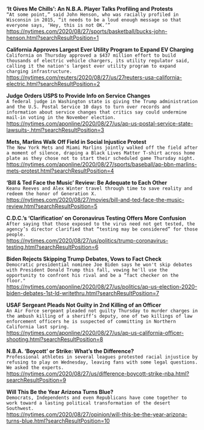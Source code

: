 **‘It Gives Me Chills’: An N.B.A. Player Talks Profiling and Protests**\
`“At some point,” said John Henson, who was racially profiled in Wisconsin in 2015, “it needs to be a loud enough message so that everyone says, ‘Hey, this is not OK.’”`\
https://nytimes.com/2020/08/27/sports/basketball/bucks-john-henson.html?searchResultPosition=1

**California Approves Largest Ever Utility Program to Expand EV Charging**\
`California on Thursday approved a $437 million effort to build thousands of electric vehicle chargers, its utility regulator said, calling it the nation's largest ever utility program to expand charging infrastructure.`\
https://nytimes.com/reuters/2020/08/27/us/27reuters-usa-california-electric.html?searchResultPosition=2

**Judge Orders USPS to Provide Info on Service Changes**\
`A federal judge in Washington state is giving the Trump administration and the U.S. Postal Service 10 days to turn over records and information about service changes that critics say could undermine mail-in voting in the November election.`\
https://nytimes.com/aponline/2020/08/27/us/ap-us-postal-service-state-lawsuits-.html?searchResultPosition=3

**Mets, Marlins Walk Off Field in Social Injustice Protest**\
`The New York Mets and Miami Marlins jointly walked off the field after a moment of silence, draping a Black Lives Matter T-shirt across home plate as they chose not to start their scheduled game Thursday night.`\
https://nytimes.com/aponline/2020/08/27/sports/baseball/ap-bbn-marlins-mets-protest.html?searchResultPosition=4

**‘Bill & Ted Face the Music’ Review: Be Adequate to Each Other**\
`Keanu Reeves and Alex Winter travel through time to save reality and redeem the honor of Generation X.`\
https://nytimes.com/2020/08/27/movies/bill-and-ted-face-the-music-review.html?searchResultPosition=5

**C.D.C.’s ‘Clarification’ on Coronavirus Testing Offers More Confusion**\
`After saying that those exposed to the virus need not get tested, the agency’s director clarified that “testing may be considered” for those people.`\
https://nytimes.com/2020/08/27/us/politics/trump-coronavirus-testing.html?searchResultPosition=6

**Biden Rejects Skipping Trump Debates, Vows to Fact Check**\
`Democratic presidential nominee Joe Biden says he won't skip debates with President Donald Trump this fall, vowing he'll use the opportunity to confront his rival and be a “fact checker on the floor."`\
https://nytimes.com/aponline/2020/08/27/us/politics/ap-us-election-2020-biden-debates-1st-ld-writethru.html?searchResultPosition=7

**USAF Sergeant Pleads Not Guilty in 2nd Killing of an Officer**\
`An Air Force sergeant pleaded not guilty Thursday to murder charges in the ambush killing of a sheriff’s deputy, one of two killings of law enforcement officers he is suspected of committing in Northern California last spring. `\
https://nytimes.com/aponline/2020/08/27/us/ap-us-california-officer-shooting.html?searchResultPosition=8

**N.B.A. ‘Boycott’ or Strike: What’s the Difference?**\
`Professional athletes in several leagues protested racial injustice by refusing to play on Wednesday, leaving fans with some legal questions. We asked the experts.`\
https://nytimes.com/2020/08/27/us/difference-boycott-strike-nba.html?searchResultPosition=9

**Will This Be the Year Arizona Turns Blue?**\
`Democrats, Independents and even Republicans have come together to work toward a lasting political transformation of the desert Southwest.`\
https://nytimes.com/2020/08/27/opinion/will-this-be-the-year-arizona-turns-blue.html?searchResultPosition=10

